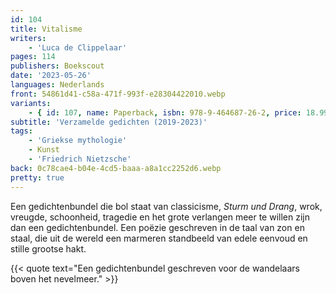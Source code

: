 ```yaml
---
id: 104
title: Vitalisme
writers:
    - 'Luca de Clippelaar'
pages: 114
publishers: Boekscout
date: '2023-05-26'
languages: Nederlands
front: 54861d41-c58a-471f-993f-e28304422010.webp
variants:
    - { id: 107, name: Paperback, isbn: 978-9-464687-26-2, price: 18.99, out_of_stock: 0 }
subtitle: 'Verzamelde gedichten (2019-2023)'
tags:
    - 'Griekse mythologie'
    - Kunst
    - 'Friedrich Nietzsche'
back: 0c78cae4-b04e-4cd5-baaa-a8a1cc2252d6.webp
pretty: true
---
```


Een gedichtenbundel die bol staat van classicisme, *Sturm und Drang*, wrok, vreugde, schoonheid, tragedie en het grote verlangen meer te willen zijn dan een gedichtenbundel. Een poëzie geschreven in de taal van zon en staal, die uit de wereld een marmeren standbeeld van edele eenvoud en stille grootse hakt.

{{< quote text="Een gedichtenbundel geschreven voor de wandelaars boven het nevelmeer." >}}
